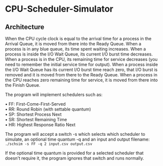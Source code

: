 # CPU-Scheduler-Simulator

## Architecture

When the CPU cycle clock is equal to the arrival time for a process in the Arrival Queue, it is moved from there into the Ready Queue. When a process is in any blue queue, its time spent waiting increases. When a process is inside the I/O Wait Queue, its current I/O burst time decreases. When a process is in the CPU, its remaining time for service decreases (you need to remember the initial service time for output). When a process inside the I/O Wait Queue has its current I/O burst time reach zero, that I/O burst is removed and it is moved from there to the Ready Queue. When a process in the CPU reaches zero remaining time for service, it is moved from there into the Finish Queue.

The program will implement schedulers such as:

• FF: First-Come-First-Served\
• RR: Round Robin (with settable quantum)\
• SP: Shortest Process Next\
• SR: Shortest Remaining Time\
• HR: Highest Response Ratio Next

The program will accept a switch -s which selects which scheduler to simulate, an optional time quantum -q and an input and output filename:
```./schsim -s FF -q 2 input.csv output.csv```

If the optional time quantum is provided for a selected scheduler that doesn't require it, the program ignores that switch and runs normally.
